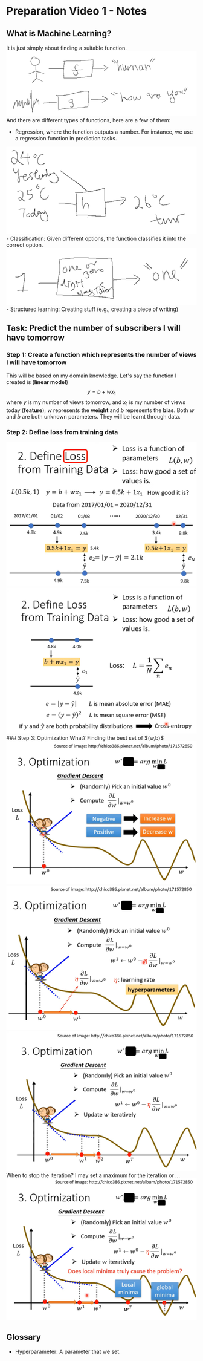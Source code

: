 # Preparation Video 1 - Notes
## What is Machine Learning?
It is just simply about finding a suitable function. 
<img src="Pasted image 20230212163938.png">
And there are different types of functions, here are a few of them:
- Regression, where the function outputs a number. For instance, we use a regression function in prediction tasks.
<img src="Pasted image 20230212164542.png">
- Classification: Given different options, the function classifies it into the correct option.
<img src="Pasted image 20230212164844.png">
- Structured learning: Creating stuff (e.g., creating a piece of writing)

## Task: Predict the number of subscribers I will have tomorrow
### Step 1: Create a function which represents the number of views I will have tomorrow
This will be based on my domain knowledge. Let's say the function I created is (**linear model**)
$$y=b+wx_1$$
where $y$ is my number of views tomorrow, and $x_1$ is my number of views today (**feature**); $w$ represents the **weight** and $b$ represents the **bias**. Both $w$ and $b$ are both unknown parameters. They will be learnt through data.
### Step 2: Define loss from training data
<img src="Pasted image 20230212170556.png">
<img src="Pasted image 20230212170624.png">
### Step 3: Optimization
What? Finding the best set of $(w,b)$ 
<img src="Pasted image 20230212170718.png">
<img src="Pasted image 20230212170841.png">
<img src="Pasted image 20230212170859.png">
When to stop the iteration? I may set a maximum for the iteration or ... 
<img src="Pasted image 20230212171001.png">

## Glossary
- Hyperparameter: A parameter that we set.
